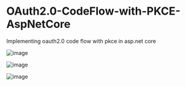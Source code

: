 # OAuth2.0-CodeFlow-with-PKCE-AspNetCore
Implementing oauth2.0 code flow with pkce in asp.net core

![image](https://user-images.githubusercontent.com/50548116/107733418-ad9cdc80-6d03-11eb-9e2b-2f14b7ab382a.png)


![image](https://user-images.githubusercontent.com/50548116/107733441-bbeaf880-6d03-11eb-98b7-de396080db55.png)

![image](https://user-images.githubusercontent.com/50548116/107733458-c3aa9d00-6d03-11eb-9b98-2435deda90e7.png)
